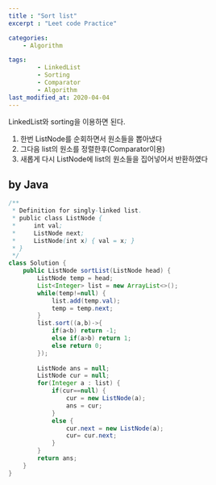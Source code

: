 ```yaml
---
title : "Sort list"
excerpt : "Leet code Practice"

categories:
    - Algorithm

tags:
        - LinkedList
        - Sorting
        - Comparator
        - Algorithm
last_modified_at: 2020-04-04
---
```


LinkedList와 sorting을 이용하면 된다.  
1. 한번 ListNode를 순회하면서 원소들을 뽑아냈다  
2. 그다음 list의 원소를 정렬한후(Comparator이용)  
3. 새롭게 다시 ListNode에 list의 원소들을 집어넣어서 반환하였다   

## by Java

```java
/**
 * Definition for singly-linked list.
 * public class ListNode {
 *     int val;
 *     ListNode next;
 *     ListNode(int x) { val = x; }
 * }
 */
class Solution {
    public ListNode sortList(ListNode head) {
        ListNode temp = head;
        List<Integer> list = new ArrayList<>();
        while(temp!=null) {
            list.add(temp.val);
            temp = temp.next;
        }
        list.sort((a,b)->{
            if(a<b) return -1;
            else if(a>b) return 1;
            else return 0;
        });
        
        ListNode ans = null;
        ListNode cur = null;
        for(Integer a : list) {
            if(cur==null) {
                cur = new ListNode(a);
                ans = cur;
            }
            else {
                cur.next = new ListNode(a);
                cur= cur.next;
            }
        }
        return ans;
    }
}
```